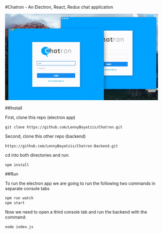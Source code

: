 #Chatron - An Electron, React, Redux chat application

![alt tag](./public/images/chatron.gif)

##Install

First, clone this repo (electron app)

`git clone https://github.com/LennyBoyatzis/Chatron.git`

Second, clone this other repo (backend)

`https://github.com/LennyBoyatzis/Chatron-Backend.git`

cd into both directories and run:

`npm install`

##Run

To run the electron app we are going to run the following two commands in separate console tabs

```
npm run watch
npm start
```

Now we need to open a third console tab and run the backend with the command:

`node index.js`



